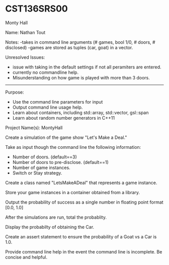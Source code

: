 # CST136SRS00
Monty Hall

Name: Nathan Tout

Notes:
-takes in command line arguments (# games, bool 1/0, # doors, # disclosed)
-games are stored as tuples (car, goat) in a vector.


Unresolved Issues: 
- issue with taking in the default settings if not all peramiters are entered.
- currently no commandline help.
- Misunderstanding on how game is played with more than 3 doors.

---

Purpose: 

- Use the command line parameters for input
- Output command line usage help. 
- Learn about containers, including std::array, std::vector, gsl::span
- Learn about random number generators in C++11

Project Name(s): MontyHall

Create a simulation of the game show "Let's Make a Deal."

Take as input though the command line the following information:

- Number of doors. (default==3)
- Number of doors to pre-disclose. (default==1)
- Number of game instances.
- Switch or Stay strategy.

Create a class named "LetsMakeADeal" that represents a game instance. 

Store your game instances in a container obtained from a library. 

Output the probability of success as a single number in floating point format [0.0, 1.0]

After the simulations are run, total the probablity.

Display the probabilty of obtaining the Car.

Create an assert statement to ensure the probability of a Goat vs a Car is 1.0. 

Provide command line help in the event the command line is incomplete. Be concise and helpful. 
